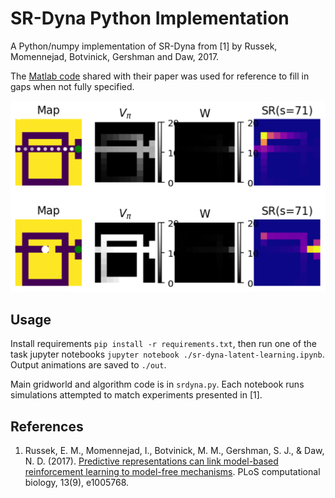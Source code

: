 # SR-Dyna Python Implementation

A Python/numpy implementation of SR-Dyna from [1] by Russek, Momennejad, Botvinick, Gershman and Daw, 2017.

The [Matlab code](https://github.com/evanrussek/Predictive-Representations-PLOS-CB-2017/blob/master/agents/model_SRDYNA.m) shared with their paper was used for reference to fill in gaps when not fully specified.

![Screenshot from Detour Task](out/detour_ss.png)

## Usage

Install requirements `pip install -r requirements.txt`, then run one of the task jupyter notebooks `jupyter notebook ./sr-dyna-latent-learning.ipynb`. Output animations are saved to `./out`.

Main gridworld and algorithm code is in `srdyna.py`. Each notebook runs simulations attempted to match experiments presented in [1].

## References

1. Russek, E. M., Momennejad, I., Botvinick, M. M., Gershman, S. J., & Daw, N. D. (2017). [Predictive representations can link model-based reinforcement learning to model-free mechanisms](https://journals.plos.org/ploscompbiol/article?id=10.1371/journal.pcbi.1005768). PLoS computational biology, 13(9), e1005768.